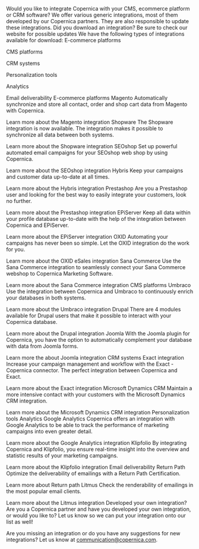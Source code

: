 Would you like to integrate Copernica with your CMS, ecommerce platform or CRM software? We offer various generic integrations, most of them developed by our Copernica partners. They are also responsible to update these integrations. Did you download an integration? Be sure to check our website for possible updates We have the following types of integrations available for download:
E-commerce platforms

CMS platforms

CRM systems

Personalization tools

Analytics

Email deliverability
E-commerce platforms
Magento
Automatically synchronize and store all contact, order and shop cart data from Magento with Copernica.

Learn more about the Magento integration
Shopware
The Shopware integration is now available. The integration makes it possible to synchronize all data between both systems.

Learn more about the Shopware integration
SEOshop
Set up powerful automated email campaigns for your SEOshop web shop by using Copernica.

Learn more about the SEOshop integration
Hybris
Keep your campaigns and customer data up-to-date at all times.

Learn more about the Hybris integration
Prestashop
Are you a Prestashop user and looking for the best way to easily integrate your customers, look no further.

Learn more about the Prestashop integration
EPiServer
Keep all data within your profile database up-to-date with the help of the integration between Copernica and EPiServer.

Learn more about the EPiServer integration
OXID
Automating your campaigns has never been so simple. Let the OXID integration do the work for you.

Learn more about the OXID eSales integration
Sana Commerce
Use the Sana Commerce integration to seamlessly connect your Sana Commerce webshop to Copernica Marketing Software.

Learn more about the Sana Commerce integration
CMS platforms
Umbraco
Use the integration between Copernica and Umbraco to continuously enrich your databases in both systems.

Learn more about the Umbraco integration
Drupal
There are 4 modules available for Drupal users that make it possible to interact with your Copernica database.

Learn more about the Drupal integration
Joomla
With the Joomla plugin for Copernica, you have the option to automatically complement your database with data from Joomla forms.

Learn more the about Joomla integration
CRM systems
Exact integration
Increase your campaign management and workflow with the Exact - Copernica connector. The perfect integration between Copernica and Exact.

Learn more about the Exact integration
Microsoft Dynamics CRM
Maintain a more intensive contact with your customers with the Microsoft Dynamics CRM integration.

Learn more about the Microsoft Dynamics CRM integration
Personalization tools
Analytics
Google Analytics
Copernica offers an integration with Google Analytics to be able to track the performance of marketing campaigns into even greater detail.

Learn more about the Google Analytics integration
Klipfolio
By integrating Copernica and Klipfolio, you ensure real-time insight into the overview and statistic results of your marketing campaigns.

Learn more about the Klipfolio integration
Email deliverability
Return Path
Optimize the deliverability of emailings with a Return Path Certification.

Learn more about Return path
Litmus
Check the renderability of emailings in the most popular email clients.

Learn more about the Litmus integration
Developed your own integration?
Are you a Copernica partner and have you developed your own integration, or would you like to? Let us know so we can put your integration onto our list as well!

Are you missing an integration or do you have any suggestions for new integrations? Let us know at communication@copernica.com.